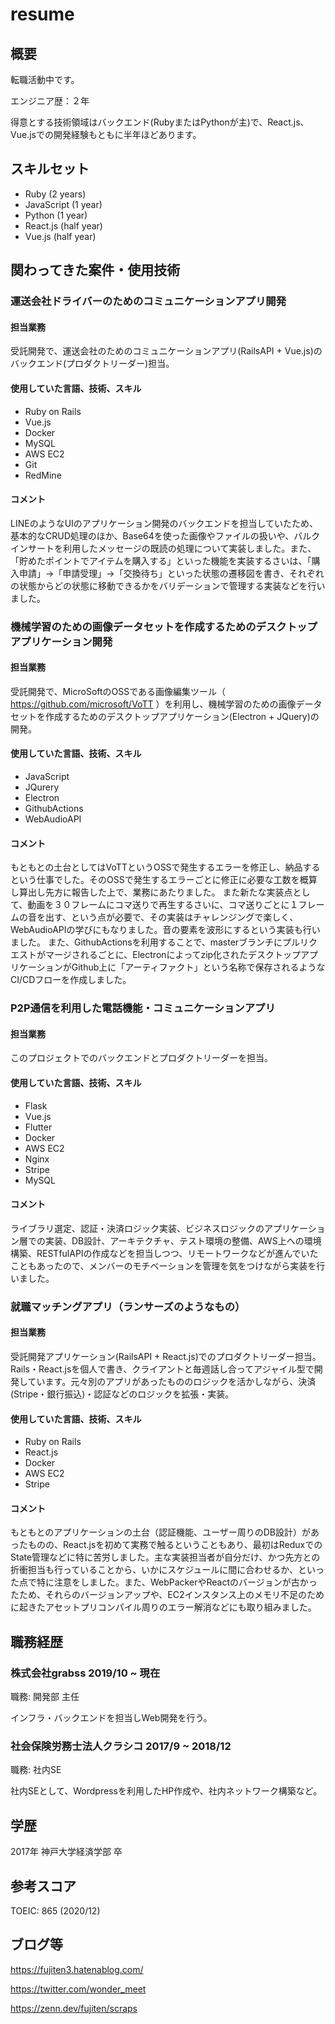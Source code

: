 # resume

## 概要

転職活動中です。

エンジニア歴：２年

得意とする技術領域はバックエンド(RubyまたはPythonが主)で、React.js、Vue.jsでの開発経験もともに半年ほどあります。

## スキルセット

- Ruby (2 years)
- JavaScript (1 year)
- Python (1 year)
- React.js (half year)
- Vue.js (half year)

## 関わってきた案件・使用技術

### 運送会社ドライバーのためのコミュニケーションアプリ開発

#### 担当業務

受託開発で、運送会社のためのコミュニケーションアプリ(RailsAPI + Vue.js)のバックエンド(プロダクトリーダー)担当。

#### 使用していた言語、技術、スキル

- Ruby on Rails
- Vue.js
- Docker
- MySQL
- AWS EC2
- Git
- RedMine

#### コメント

LINEのようなUIのアプリケーション開発のバックエンドを担当していたため、基本的なCRUD処理のほか、Base64を使った画像やファイルの扱いや、バルクインサートを利用したメッセージの既読の処理について実装しました。また、「貯めたポイントでアイテムを購入する」といった機能を実装するさいは、「購入申請」→「申請受理」→「交換待ち」といった状態の遷移図を書き、それぞれの状態からどの状態に移動できるかをバリデーションで管理する実装などを行いました。

### 機械学習のための画像データセットを作成するためのデスクトップアプリケーション開発

#### 担当業務

受託開発で、MicroSoftのOSSである画像編集ツール（ https://github.com/microsoft/VoTT ）を利用し、機械学習のための画像データセットを作成するためのデスクトップアプリケーション(Electron + JQuery)の開発。

#### 使用していた言語、技術、スキル

- JavaScript
- JQurery
- Electron
- GithubActions
- WebAudioAPI

#### コメント

もともとの土台としてはVoTTというOSSで発生するエラーを修正し、納品するという仕事でした。そのOSSで発生するエラーごとに修正に必要な工数を概算し算出し先方に報告した上で、業務にあたりました。
また新たな実装点として、動画を３０フレームにコマ送りで再生するさいに、コマ送りごとに１フレームの音を出す、という点が必要で、その実装はチャレンジングで楽しく、WebAudioAPIの学びにもなりました。音の要素を波形にするという実装も行いました。
また、GithubActionsを利用することで、masterブランチにプルリクエストがマージされるごとに、Electronによってzip化されたデスクトップアプリケーションがGithub上に「アーティファクト」という名称で保存されるようなCI/CDフローを作成しました。

### P2P通信を利用した電話機能・コミュニケーションアプリ

#### 担当業務

このプロジェクトでのバックエンドとプロダクトリーダーを担当。

#### 使用していた言語、技術、スキル

- Flask
- Vue.js
- Flutter
- Docker
- AWS EC2
- Nginx
- Stripe
- MySQL

#### コメント

ライブラリ選定、認証・決済ロジック実装、ビジネスロジックのアプリケーション層での実装、DB設計、アーキテクチャ、テスト環境の整備、AWS上への環境構築、RESTfulAPIの作成などを担当しつつ、リモートワークなどが進んでいたこともあったので、メンバーのモチベーションを管理を気をつけながら実装を行いました。

### 就職マッチングアプリ（ランサーズのようなもの）

#### 担当業務

受託開発アプリケーション(RailsAPI + React.js)でのプロダクトリーダー担当。Rails・React.jsを個人で書き、クライアントと毎週話し合ってアジャイル型で開発しています。元々別のアプリがあったもののロジックを活かしながら、決済(Stripe・銀行振込)・認証などのロジックを拡張・実装。

#### 使用していた言語、技術、スキル

- Ruby on Rails
- React.js
- Docker
- AWS EC2
- Stripe

#### コメント

もともとのアプリケーションの土台（認証機能、ユーザー周りのDB設計）があったものの、React.jsを初めて実務で触るということもあり、最初はReduxでのState管理などに特に苦労しました。主な実装担当者が自分だけ、かつ先方との折衝担当も行っていることから、いかにスケジュールに間に合わせるか、といった点で特に注意をしました。また、WebPackerやReactのバージョンが古かったため、それらのバージョンアップや、EC2インスタンス上のメモリ不足のために起きたアセットプリコンパイル周りのエラー解消などにも取り組みました。

## 職務経歴

### 株式会社grabss 2019/10 ~ 現在

職務: 開発部 主任

インフラ・バックエンドを担当しWeb開発を行う。

### 社会保険労務士法人クラシコ 2017/9 ~ 2018/12

職務: 社内SE

社内SEとして、Wordpressを利用したHP作成や、社内ネットワーク構築など。

## 学歴

2017年 神戸大学経済学部 卒 

## 参考スコア

TOEIC: 865 (2020/12)

## ブログ等

https://fujiten3.hatenablog.com/

https://twitter.com/wonder_meet

https://zenn.dev/fujiten/scraps
